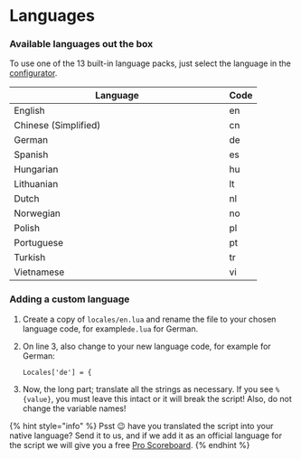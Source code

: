 # Languages

### Available languages out the box

To use one of the 13 built-in language packs, just select the language in the [configurator](https://configurator.jgscripts.com/dealerships).

<table><thead><tr><th width="365">Language</th><th>Code</th></tr></thead><tbody><tr><td>English</td><td>en</td></tr><tr><td>Chinese (Simplified)</td><td>cn</td></tr><tr><td>German</td><td>de</td></tr><tr><td>Spanish</td><td>es</td></tr><tr><td>Hungarian</td><td>hu</td></tr><tr><td>Lithuanian</td><td>lt</td></tr><tr><td>Dutch</td><td>nl</td></tr><tr><td>Norwegian</td><td>no</td></tr><tr><td>Polish</td><td>pl</td></tr><tr><td>Portuguese</td><td>pt</td></tr><tr><td>Turkish</td><td>tr</td></tr><tr><td>Vietnamese</td><td>vi</td></tr></tbody></table>

### Adding a custom language

1. Create a copy of `locales/en.lua` and rename the file to your chosen language code, for example`de.lua` for German.
2.  On line 3, also change to your new language code, for example for German:

    `Locales['de'] = {`
3. Now, the long part; translate all the strings as necessary. If you see `%{value}`, you must leave this intact or it will break the script! Also, do not change the variable names!

{% hint style="info" %}
Psst :wink: have you translated the script into your native language? Send it to us, and if we add it as an official language for the script we will give you a free [Pro Scoreboard](https://jgscripts.com/qb-esx-pro-scoreboard.html).
{% endhint %}
